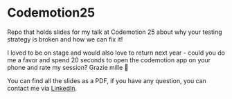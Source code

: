 # Codemotion25
Repo that holds slides for my talk at Codemotion 25 about why your testing strategy is broken and how we can fix it!

I loved to be on stage and would also love to return next year - could you do me a favor and spend 20 seconds to open the codemotion app on your phone and rate my session? Grazie mille 🙏

You can find all the slides as a PDF, if you have any question, you can contact me via [LinkedIn](https://linkedin.com/in/luisefreese).


